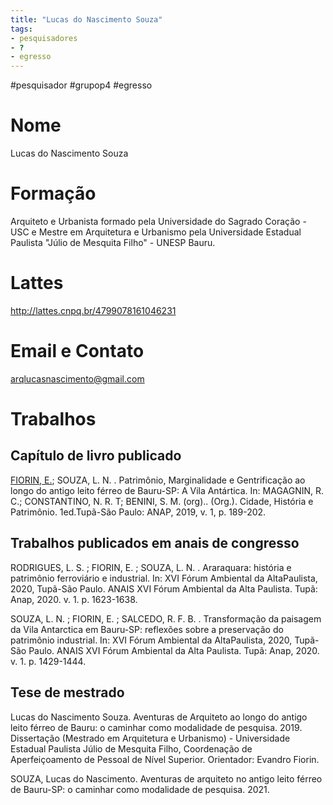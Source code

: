 ```yaml
---
title: "Lucas do Nascimento Souza"
tags: 
- pesquisadores
- ?
- egresso
---
```


#pesquisador #grupop4 #egresso 

# Nome
Lucas do Nascimento Souza
# Formação
Arquiteto e Urbanista formado pela Universidade do Sagrado Coração - USC e Mestre em Arquitetura e Urbanismo pela Universidade Estadual Paulista "Júlio de Mesquita Filho" - UNESP Bauru.
# Lattes
http://lattes.cnpq.br/4799078161046231
# Email e Contato
arqlucasnascimento@gmail.com
# Trabalhos

## Capítulo de livro publicado

[FIORIN, E.](http://lattes.cnpq.br/5599203800231511); SOUZA, L. N. . Patrimônio, Marginalidade e Gentrificação ao longo do antigo leito férreo de Bauru-SP: A Vila Antártica. In: MAGAGNIN, R. C.; CONSTANTINO, N. R. T; BENINI, S. M. (org).. (Org.). Cidade, História e Patrimônio. 1ed.Tupã-São Paulo: ANAP, 2019, v. 1, p. 189-202.

  

## Trabalhos publicados em anais de congresso

RODRIGUES, L. S. ; FIORIN, E. ; SOUZA, L. N. . Araraquara: história e patrimônio ferroviário e industrial. In: XVI Fórum Ambiental da AltaPaulista, 2020, Tupã-São Paulo. ANAIS XVI Fórum Ambiental da Alta Paulista. Tupã: Anap, 2020. v. 1. p. 1623-1638.

  

SOUZA, L. N. ; FIORIN, E. ; SALCEDO, R. F. B. . Transformação da paisagem da Vila Antarctica em Bauru-SP: reflexões sobre a preservação do patrimônio industrial. In: XVI Fórum Ambiental da AltaPaulista, 2020, Tupã-São Paulo. ANAIS XVI Fórum Ambiental da Alta Paulista. Tupã: Anap, 2020. v. 1. p. 1429-1444.

  

## Tese de mestrado

Lucas do Nascimento Souza. Aventuras de Arquiteto ao longo do antigo leito férreo de Bauru: o caminhar como modalidade de pesquisa. 2019. Dissertação (Mestrado em Arquitetura e Urbanismo) - Universidade Estadual Paulista Júlio de Mesquita Filho, Coordenação de Aperfeiçoamento de Pessoal de Nível Superior. Orientador: Evandro Fiorin.

SOUZA, Lucas do Nascimento. Aventuras de arquiteto no antigo leito férreo de Bauru-SP: o caminhar como modalidade de pesquisa. 2021.
